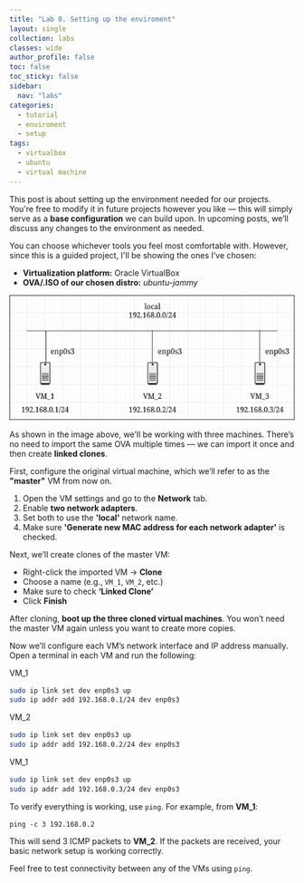 ```yaml
---
title: "Lab 0. Setting up the enviroment"
layout: single
collection: labs
classes: wide
author_profile: false
toc: false
toc_sticky: false
sidebar:
  nav: "labs"
categories: 
  - tutorial
  - enviroment
  - setup
tags: 
  - virtualbox
  - ubuntu
  - virtual machine
---
```


This post is about setting up the environment needed for our projects. You're free to modify it in future projects however you like — this will simply serve as a **base configuration** we can build upon. In upcoming posts, we’ll discuss any changes to the environment as needed.

You can choose whichever tools you feel most comfortable with. However, since this is a guided project, I'll be showing the ones I’ve chosen:

* **Virtualization platform:** Oracle VirtualBox
* **OVA/.ISO of our chosen distro:** *ubuntu-jammy*

![setting_up](/assets/images/setting_up.png)

As shown in the image above, we'll be working with three machines. There’s no need to import the same OVA multiple times — we can import it once and then create **linked clones**. 

First, configure the original virtual machine, which we’ll refer to as the **"master"** VM from now on.

1. Open the VM settings and go to the **Network** tab.
2. Enable **two network adapters**.
3. Set both to use the **'local'** network name.
4. Make sure **'Generate new MAC address for each network adapter'** is checked.

Next, we’ll create clones of the master VM:

- Right-click the imported VM → **Clone**
- Choose a name (e.g., `VM_1`, `VM_2`, etc.)
- Make sure to check **‘Linked Clone’**
- Click **Finish**

After cloning, **boot up the three cloned virtual machines**. You won’t need the master VM again unless you want to create more copies.

Now we’ll configure each VM’s network interface and IP address manually. Open a terminal in each VM and run the following:

VM_1

```bash
sudo ip link set dev enp0s3 up
sudo ip addr add 192.168.0.1/24 dev enp0s3
```

VM_2

```bash
sudo ip link set dev enp0s3 up
sudo ip addr add 192.168.0.2/24 dev enp0s3
```

VM_1

```bash
sudo ip link set dev enp0s3 up
sudo ip addr add 192.168.0.3/24 dev enp0s3
```

To verify everything is working, use `ping`. For example, from **VM_1**:

```
ping -c 3 192.168.0.2
```

This will send 3 ICMP packets to **VM_2**. If the packets are received, your basic network setup is working correctly.

Feel free to test connectivity between any of the VMs using `ping`.
